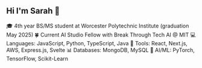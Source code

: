 ## Hi I'm Sarah 👋

🎓 4th year BS/MS student at Worcester Polytechnic Institute (graduation May 2025)
🍀 Current AI Studio Fellow with Break Through Tech AI @ MIT 
💻 Languages: JavaScript, Python, TypeScript, Java
🔨 Tools: React, Next.js, AWS, Express.js, Svelte
📊 Databases: MongoDB, MySQL
🤖 AI/ML: PyTorch, TensorFlow, Scikit-Learn

<!--
**sarahaolson/sarahaolson** is a ✨ _special_ ✨ repository because its `README.md` (this file) appears on your GitHub profile.

Here are some ideas to get you started:

- 🔭 I’m currently working on ...
- 🌱 I’m currently learning ...
- 👯 I’m looking to collaborate on ...
- 🤔 I’m looking for help with ...
- 💬 Ask me about ...
- 📫 How to reach me: ...
- 😄 Pronouns: ...
- ⚡ Fun fact: ...
-->
